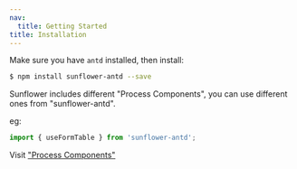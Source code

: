 ```yaml
---
nav:
  title: Getting Started
title: Installation
---
```


Make sure you have `antd` installed, then install:

```bash
$ npm install sunflower-antd --save
```

Sunflower includes different "Process Components", you can use different ones from "sunflower-antd".

eg:

```js
import { useFormTable } from 'sunflower-antd';
```

Visit ["Process Components"](process-components)
